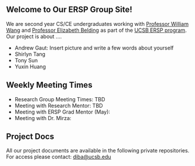 ## Welcome to Our ERSP Group Site!

We are second year CS/CE undergraduates working with [Professor William Wang](https://www.cs.ucsb.edu/~william/) and [Professor Elizabeth Belding](http://people.cs.ucsb.edu/ebelding/front-page) as part of the [UCSB ERSP program](https://sites.google.com/site/erspucsb/home). Our project is about ....


* Andrew Gaut: Insert picture and write a few words about yourself
* Shirlyn Tang
* Tony Sun
* Yuxin Huang  


## Weekly Meeting Times

* Research Group Meeting Times: TBD
* Meeting with Research Mentor: TBD
* Meeting with ERSP Grad Mentor (May):
* Meeting with Dr. Mirza:


## Project Docs
All our project documents are available in the following private repositories. For access please contact: diba@ucsb.edu
